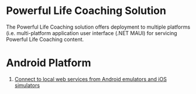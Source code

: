 ﻿# Powerful Life Coaching Solution

The Powerful Life Coaching solution offers deployment to multiple platforms (i.e. multi-platform application user interface (.NET MAUI) for servicing Powerful Life Coaching content.

# Android Platform

1. [Connect to local web services from Android emulators and iOS simulators](https://learn.microsoft.com/en-us/dotnet/maui/data-cloud/local-web-services?view=net-maui-7.0)
